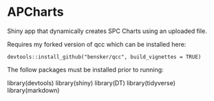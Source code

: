 # APCharts
Shiny app that dynamically creates SPC Charts using an uploaded file.

Requires my forked version of qcc which can be installed here:

    devtools::install_github("bensker/qcc", build_vignettes = TRUE)
    
The follow packages must be installed prior to running:

library(devtools)
library(shiny)
library(DT)
library(tidyverse)
library(markdown)

